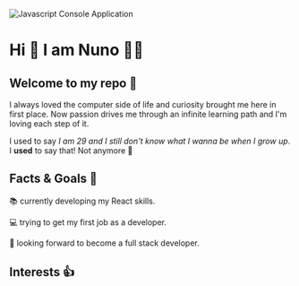 ![Javascript Console Application](https://i.imgur.com/HY3wyBG.png)

# Hi 👋 I am Nuno 👦🏻
## Welcome to my repo 💾
I always loved the computer side of life and curiosity brought me here in first place.
Now passion drives me through an infinite learning path and I'm loving each step of it.

I used to say _I am 29 and I still don't know what I wanna be when I grow up_. 
I **used** to say that!
Not anymore 🥳

## Facts & Goals 🎯

📚 currently developing my React skills.

💻 trying to get my first job as a developer.

🔮 looking forward to become a full stack developer.

 ## Interests 👍





<!--
**nunojllemos/nunojllemos** is a ✨ _special_ ✨ repository because its `README.md` (this file) appears on your GitHub profile.

Here are some ideas to get you started:

- 🔭 I’m currently working on ...
- 🌱 I’m currently learning ...
- 👯 I’m looking to collaborate on ...
- 🤔 I’m looking for help with ...
- 💬 Ask me about ...
- 📫 How to reach me: ...
- 😄 Pronouns: ...
- ⚡ Fun fact: ...
-->
